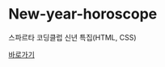 # New-year-horoscope

스파르타 코딩클럽 신년 특집(HTML, CSS)

[바로가기](https://tjdgus3160.github.io/New-year-horoscope/)
